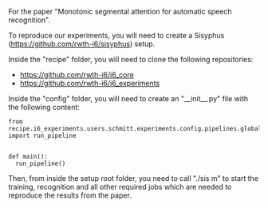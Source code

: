 For the paper
"Monotonic segmental attention for automatic speech recognition".

To reproduce our experiments, you will need to create a Sisyphus (https://github.com/rwth-i6/sisyphus) setup.

Inside the "recipe" folder, you will need to clone the following repositories:

  - https://github.com/rwth-i6/i6_core
  - https://github.com/rwth-i6/i6_experiments
  
Inside the "config" folder, you will need to create an "\_\_init\_\_.py" file with the following content:

```
from recipe.i6_experiments.users.schmitt.experiments.config.pipelines.global_vs_segmental_2022.main_pipeline import run_pipeline


def main():
  run_pipeline()
```

Then, from inside the setup root folder, you need to call "./sis m" to start the training, recognition and all other
required jobs which are needed to reproduce the results from the paper.